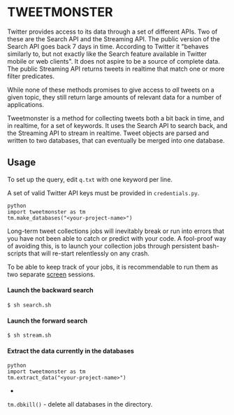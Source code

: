 # TWEETMONSTER

Twitter provides access to its data through a set of different APIs. Two of these are the Search API and the Streaming API. The public version of the Search API goes back 7 days in time. According to Twitter it "behaves similarly to, but not exactly like the Search feature available in Twitter mobile or web clients". It does not aspire to be a source of complete data. The public Streaming API returns tweets in realtime that match one or more filter predicates.

While none of these methods promises to give access to *all* tweets on a given topic, they still return large amounts of relevant data for a number of applications. 

Tweetmonster is a method for collecting tweets both a bit back in time, and in realtime, for a set of keywords. It uses the Search API to search back, and the Streaming API to stream in realtime. Tweet objects are parsed and written to two databases, that can eventually be merged into one database.

## Usage 

To set up the query, edit `q.txt` with one keyword per line.

A set of valid Twitter API keys must be provided in `credentials.py`.

```
python
import tweetmonster as tm
tm.make_databases("<your-project-name>")
```

Long-term tweet collections jobs will inevitably break or run into errors that you have not been able to catch or predict with your code. A fool-proof way of avoiding this, is to launch your collection jobs through persistent bash-scripts that will re-start relentlessly on any crash.

To be able to keep track of your jobs, it is recommendable to run them as two separate [screen](https://linuxize.com/post/how-to-use-linux-screen/) sessions.

#### Launch the backward search

```
$ sh search.sh
```

#### Launch the forward search

```
$ sh stream.sh

```

#### Extract the data currently in the databases

```
python
import tweetmonster as tm
tm.extract_data("<your-project-name>")

```

-

`tm.dbkill()` - delete all databases in the directory.


